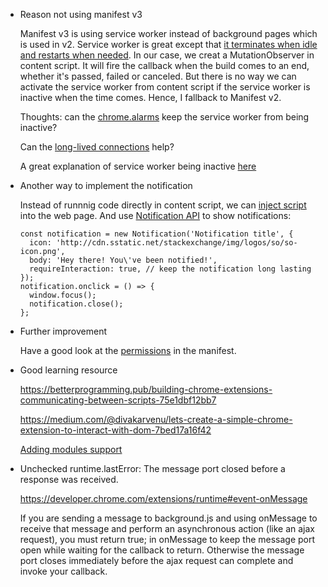* Reason not using manifest v3

  Manifest v3 is using service worker instead of background pages which is used in v2. Service worker is great except that [it terminates when idle and restarts when needed](https://developer.chrome.com/docs/extensions/mv3/migrating_to_service_workers/). In our case, we creat a MutationObserver in content script. It will fire the callback when the build comes to an end, whether it's passed, failed or canceled. But there is no way we can activate the service worker from content script if the service worker is inactive when the time comes. Hence, I fallback to Manifest v2.

  Thoughts: can the [chrome.alarms](https://developer.chrome.com/docs/extensions/reference/alarms/) keep the service worker from being inactive?

  Can the [long-lived connections](https://developer.chrome.com/docs/extensions/mv3/messaging/#connect) help?

  A great explanation of service worker being inactive [here](https://stackoverflow.com/questions/29741922/prevent-service-worker-from-automatically-stopping)

* Another way to implement the notification

  Instead of runnnig code directly in content script, we can [inject script](https://developer.chrome.com/docs/extensions/mv3/content_scripts/#functionality) into the web page. And use [Notification API](https://developer.mozilla.org/en-US/docs/Web/API/notification) to show notifications:

  ```
  const notification = new Notification('Notification title', {
    icon: 'http://cdn.sstatic.net/stackexchange/img/logos/so/so-icon.png',
    body: 'Hey there! You\'ve been notified!',
    requireInteraction: true, // keep the notification long lasting
  });
  notification.onclick = () => {
    window.focus();
    notification.close();
  };
  ```

* Further improvement

  Have a good look at the [permissions](https://developer.chrome.com/docs/extensions/mv3/declare_permissions/) in the manifest.

* Good learning resource

  https://betterprogramming.pub/building-chrome-extensions-communicating-between-scripts-75e1dbf12bb7

  https://medium.com/@divakarvenu/lets-create-a-simple-chrome-extension-to-interact-with-dom-7bed17a16f42

  [Adding modules support](https://stackoverflow.com/questions/48104433/how-to-import-es6-modules-in-content-script-for-chrome-extension)

* Unchecked runtime.lastError: The message port closed before a response was received.

  https://developer.chrome.com/extensions/runtime#event-onMessage

  If you are sending a message to background.js and using onMessage to receive that message and perform an asynchronous action (like an ajax request), you must return true; in onMessage to keep the message port open while waiting for the callback to return. Otherwise the message port closes immediately before the ajax request can complete and invoke your callback.
